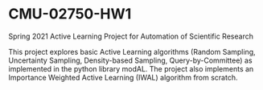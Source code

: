 # CMU-02750-HW1
Spring 2021 Active Learning Project for Automation of Scientific Research

This project explores basic Active Learning algorithms (Random Sampling, Uncertainty Sampling, Density-based Sampling,  Query-by-Committee) as implemented in the python library modAL. The project also implements an Importance Weighted Active Learning (IWAL) algorithm from scratch.